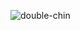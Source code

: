 ![double-chin](https://cdn.discordapp.com/attachments/239804182943629312/258840527842050049/OMCiv2b.png)

